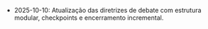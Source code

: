 - 2025-10-10: Atualização das diretrizes de debate com estrutura modular, checkpoints e encerramento incremental.
